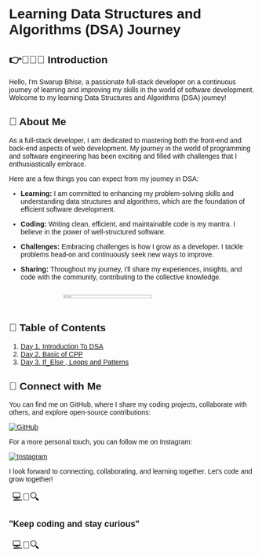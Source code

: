 # Learning Data Structures and Algorithms (DSA) Journey

## 👉👨🏻‍💻 Introduction

Hello, I'm Swarup Bhise, a passionate full-stack developer on a continuous journey of learning and improving my skills in the world of software development. Welcome to my learning Data Structures and Algorithms (DSA) journey!

## 🤝 About Me

As a full-stack developer, I am dedicated to mastering both the front-end and back-end aspects of web development. My journey in the world of programming and software engineering has been exciting and filled with challenges that I enthusiastically embrace.

Here are a few things you can expect from my journey in DSA:

- **Learning:** I am committed to enhancing my problem-solving skills and understanding data structures and algorithms, which are the foundation of efficient software development.

- **Coding:** Writing clean, efficient, and maintainable code is my mantra. I believe in the power of well-structured software.

- **Challenges:** Embracing challenges is how I grow as a developer. I tackle problems head-on and continuously seek new ways to improve.

- **Sharing:** Throughout my journey, I'll share my experiences, insights, and code with the community, contributing to the collective knowledge.

<div class="streak">
<img  src="https://res.cloudinary.com/practicaldev/image/fetch/s--O3hycoaa--/c_limit%2Cf_auto%2Cfl_progressive%2Cq_66%2Cw_800/https://dev-to-uploads.s3.amazonaws.com/uploads/articles/j8wo9f1mou6g5469671h.gif"  width="60%" >
</div>

## 📝 Table of Contents

1.  [Day 1. Introduction To DSA](1_Introducton_DSA)
2.  [Day 2. Basic of CPP](2_Basic_Of_C++)
3.  [Day 3. If_Else , Loops and Patterns](3_IF_ELSE_Loops_Patterns)

## 🔖 Connect with Me

You can find me on GitHub, where I share my coding projects, collaborate with others, and explore open-source contributions:

[![GitHub](https://img.shields.io/badge/GitHub-CoderSwarup-blue?style=flat&logo=github)](https://github.com/CoderSwarup)

For a more personal touch, you can follow me on Instagram:

[![Instagram](https://img.shields.io/badge/Instagram-swarup_bhise999-pink?style=flat&logo=instagram)](https://www.instagram.com/swarup_bhise999/)

I look forward to connecting, collaborating, and learning together. Let's code and grow together!

<!DOCTYPE html>
<html>
<head>
  <style>
    body {
      font-family: Arial, sans-serif;
      padding: 20px;
      font-weight:30px;
    }

    .quote-container {
      background-color: #3498db;
      color: #fff;
      border-radius: 10px;
      padding: 20px;
      box-shadow: 0 0 10px rgba(0, 0, 0, 0.3);
      display: inline-block;
    }

    .quote {
      font-size: 15px;
    }

    .emoji {
      font-size: 20px;
      margin: 7px;
    }

    .streak{
        width:100%;
        display:grid;
        padding:10px;
        place-items:center;
    }

  </style>
</head>
<body>
  <div class="quote-container">
    <div class="emoji">💻🌟🔍</div>
    <div class="quote">
      <h3>"Keep coding and stay curious"</h3>
    </div>
    <div class="emoji">💻🌟🔍</div>
  </div>
</body>
</html>
